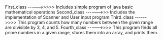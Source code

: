 First_class ----->>>>> Includes simple program of java basic mathematical operations
Second_class ------>>> Includes the implementation of Scanner and User input program
Third_class ------>>>> This program counts how many numbers between the given range are divisible by 3, 4, and 5.
Fourth_class ----->>>> This program finds all prime numbers in a given range, stores them into an array, and prints them.
